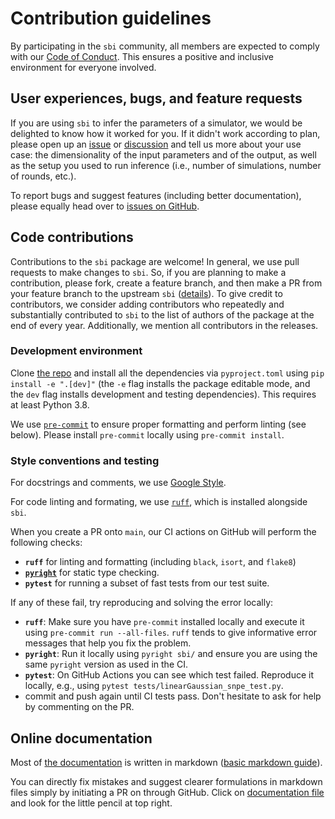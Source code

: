 # Contribution guidelines

By participating in the `sbi` community, all members are expected to comply with our [Code
of Conduct](CODE_OF_CONDUCT.md). This ensures a positive and inclusive environment for
everyone involved.

## User experiences, bugs, and feature requests

If you are using `sbi` to infer the parameters of a simulator, we would be delighted to
know how it worked for you. If it didn't work according to plan, please open up an
[issue](https://github.com/sbi-dev/sbi/issues) or
[discussion](https://github.com/sbi-dev/sbi/discussions) and tell us more about your use
case: the dimensionality of the input parameters and of the output, as well as the setup
you used to run inference (i.e., number of simulations, number of rounds, etc.).

To report bugs and suggest features (including better documentation), please equally
head over to [issues on GitHub](https://github.com/sbi-dev/sbi/issues).

## Code contributions

Contributions to the `sbi` package are welcome! In general, we use pull requests to make
changes to `sbi`. So, if you are planning to make a contribution, please fork, create a
feature branch, and then make a PR from your feature branch to the upstream `sbi`
([details](https://docs.github.com/en/pull-requests/collaborating-with-pull-requests/proposing-changes-to-your-work-with-pull-requests/creating-a-pull-request-from-a-fork)).
To give credit to contributors, we consider adding contributors who repeatedly and
substantially contributed to `sbi` to the list of authors of the package at the end of
every year. Additionally, we mention all contributors in the releases.

### Development environment

Clone [the repo](https://github.com/sbi-dev/sbi) and install all the dependencies via
`pyproject.toml` using `pip install -e ".[dev]"` (the `-e` flag installs the package
editable mode, and the `dev` flag installs development and testing dependencies).
This requires at least Python 3.8.

We use [`pre-commit`](https://pre-commit.com) to ensure proper formatting and perform
linting (see below). Please install `pre-commit` locally using `pre-commit install`.

### Style conventions and testing

For docstrings and comments, we use [Google
Style](http://google.github.io/styleguide/pyguide.html#38-comments-and-docstrings).

For code linting and formating, we use [`ruff`](https://docs.astral.sh/ruff/), which is
installed alongside `sbi`.

When you create a PR onto `main`, our CI actions on GitHub will perform the following
checks:

- **`ruff`** for linting and formatting (including `black`, `isort`, and `flake8`)
- **[`pyright`](https://github.com/Microsoft/pyright)** for static type checking.
- **`pytest`** for running a subset of fast tests from our test suite.

If any of these fail, try reproducing and solving the error locally:

- **`ruff`**: Make sure you have `pre-commit` installed locally and execute it
 using `pre-commit run --all-files`. `ruff` tends to give informative error
  messages that help you fix the problem.
- **`pyright`**: Run it locally using `pyright sbi/` and ensure you are using the same
  `pyright` version as used in the CI.
- **`pytest`**: On GitHub Actions you can see which test failed. Reproduce it locally,
  e.g., using `pytest tests/linearGaussian_snpe_test.py`.
- commit and push again until CI tests pass. Don't hesitate to ask for help by
  commenting on the PR.

## Online documentation

Most of [the documentation](http://sbi-dev.github.io/sbi) is written in markdown ([basic
markdown guide](https://guides.github.com/features/mastering-markdown/)).

You can directly fix mistakes and suggest clearer formulations in markdown files simply
by initiating a PR on through GitHub. Click on [documentation
file](https://github.com/sbi-dev/sbi/tree/master/docs/docs) and look for the little
pencil at top right.
